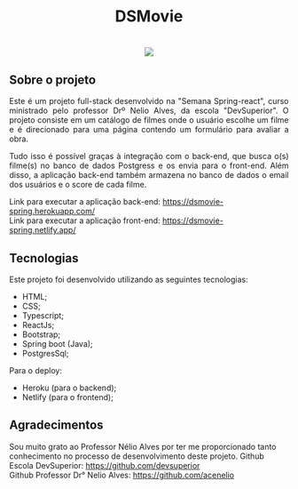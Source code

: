 <h1 align='center'>DSMovie</h1>
<h1 align='center'><img align='center' src='https://user-images.githubusercontent.com/58886126/158026154-075a59d0-8eb5-4b21-9bdb-448e296e2551.png'/></h1>

## Sobre o projeto

<p align='justify'>Este é um projeto full-stack desenvolvido na "Semana Spring-react", curso ministrado pelo professor Drº Nelio Alves, da escola "DevSuperior".
O projeto consiste em um catálogo de filmes onde o usuário escolhe um filme e é direcionado para uma página contendo um formulário para avaliar a obra.</p>

<p align='justify'>Tudo isso é possível graças à integração com o back-end, que busca o(s) filme(s) no banco de dados Postgress e os envia para o front-end. Além disso, a aplicação back-end também armazena no banco de dados o email dos usuários e o score de cada filme.</p>

Link para executar a aplicação back-end: https://dsmovie-spring.herokuapp.com/</br>
Link para executar a aplicação front-end: https://dsmovie-spring.netlify.app/

## Tecnologias

Este projeto foi desenvolvido utilizando as seguintes tecnologias:

- HTML;
- CSS;
- Typescript;
- ReactJs;
- Bootstrap;
- Spring boot (Java);
- PostgresSql;

Para o deploy:

- Heroku (para o backend);
- Netlify (para o frontend);

## Agradecimentos

Sou muito grato ao Professor Nélio Alves por ter me proporcionado tanto conhecimento no processo de desenvolvimento deste projeto.
Github Escola DevSuperior: https://github.com/devsuperior<br/>
Github Professor Dr° Nelio Alves: https://github.com/acenelio<br/>
